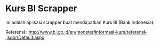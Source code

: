 # Kurs BI Scrapper
Ini adalah aplikasi scrapper buat mendapatkan Kurs BI (Bank Indonesia). 

Referensi : 
http://www.bi.go.id/en/moneter/informasi-kurs/referensi-jisdor/Default.aspx
